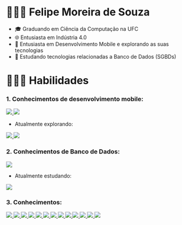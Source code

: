# 👨🏽‍🎓  Felipe Moreira de Souza

- 🎓  Graduando em Ciência da Computação na UFC
- 🌐  Entusiasta em Indústria 4.0
- 📱  Entusiasta em Desenvolvimento Mobile e explorando as suas tecnologias
- 💽  Estudando tecnologias relacionadas a Banco de Dados (SGBDs)

# 🧑🏽‍💻 Habilidades

### 1. Conhecimentos de desenvolvimento mobile:
<a href= https://github.com/Fmoreira12>
        <img src="https://img.shields.io/badge/Java-ED8B00?style=for-the-badge&logo=java&logoColor=white"/>
        <img src="https://img.shields.io/badge/Android%20Studio-3DDC84.svg?style=for-the-badge&logo=android-studio&logoColor=white"/>      
</a>


- Atualmente explorando:
<a href= https://github.com/Fmoreira12>
        <img src="https://img.shields.io/badge/Dart-0175C2?style=for-the-badge&logo=dart&logoColor=white"/>
        <img src="https://img.shields.io/badge/Flutter-02569B?style=for-the-badge&logo=flutter&logoColor=white"/>      
</a>

### 2. Conhecimentos de Banco de Dados:
<a href= https://github.com/Fmoreira12>
        <img src="https://img.shields.io/badge/MongoDB-4EA94B?style=for-the-badge&logo=mongodb&logoColor=white"/>    
</a>



- Atualmente estudando:
<a href= https://github.com/Fmoreira12>
        <img src="https://img.shields.io/badge/Microsoft_SQL_Server-CC2927?style=for-the-badge&logo=microsoft-sql-server&logoColor=white"/>    
</a>

### 3. Conhecimentos:
<a href= https://github.com/Fmoreira12>   
        <img src="https://img.shields.io/badge/Haskell-5e5086?style=for-the-badge&logo=haskell&logoColor=white"/>    
        <img src="https://img.shields.io/badge/Python-3776AB?style=for-the-badge&logo=python&logoColor=white"/>    
        <img src="https://img.shields.io/badge/jupyter-%23FA0F00.svg?style=for-the-badge&logo=jupyter&logoColor=white"/>    
        <img src="https://img.shields.io/badge/Docker-2496ED?style=for-the-badge&logo=docker&logoColor=white"/>    
        <img src="https://img.shields.io/badge/github-%23121011.svg?style=for-the-badge&logo=github&logoColor=white"/>
        <img src="https://img.shields.io/badge/IntelliJIDEA-000000.svg?style=for-the-badge&logo=intellij-idea&logoColor=white"/>
        <img src="https://img.shields.io/badge/pycharm-143?style=for-the-badge&logo=pycharm&logoColor=black&color=black&labelColor=green"/>
        <img src="https://img.shields.io/badge/-WINDOWS%20TERMINAL-black?style=for-the-badge&logo=windows-terminal&logoColor=white"/>
        <img src="https://img.shields.io/badge/-UBUNTU-orange?style=for-the-badge&logo=ubuntu&logoColor=white"/>
        <img src="https://img.shields.io/badge/-APACHE%20KAFKA-black?style=for-the-badge&logo=apache-kafka&logoColor=white"/>         <img src="https://img.shields.io/badge/C%23-239120?style=for-the-badge&logo=c-sharp&logoColor=white"/>   
        <img src="https://img.shields.io/badge/AWS-%23FF9900.svg?style=for-the-badge&logo=amazon-aws&logoColor=white"/>
        <img src="https://img.shields.io/badge/.NET-5C2D91?style=for-the-badge&logo=.net&logoColor=white"/>
        
        
</a>





 




        
       
        
        
